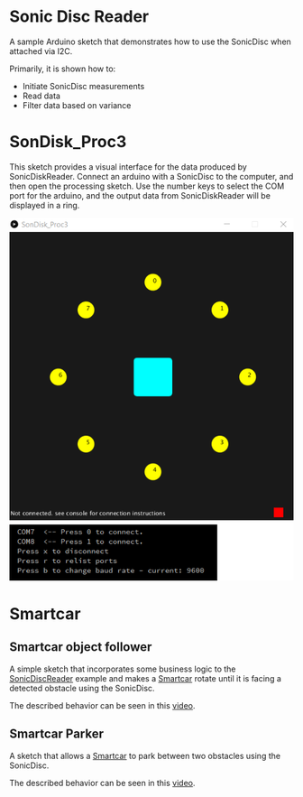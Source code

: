 # Sonic Disc Reader
A sample Arduino sketch that demonstrates how to use the SonicDisc when attached via I2C.

Primarily, it is shown how to:
* Initiate SonicDisc measurements
* Read data
* Filter data based on variance

# SonDisk_Proc3
This sketch provides a visual interface for the data produced by SonicDiskReader. Connect an arduino with a SonicDisc to the computer,
and then open the processing sketch. Use the number keys to select the COM port for the arduino, and the output data from SonicDiskReader will be
displayed in a ring.

![Screenshot](Proc3.png)  

# Smartcar

## Smartcar object follower
A simple sketch that incorporates some business logic to the [SonicDiscReader](../../SonicDiscReader) example and makes a [Smartcar](http://plat.is/smartcar) rotate until it is facing a detected obstacle using the SonicDisc.

The described behavior can be seen in this [video](https://www.youtube.com/watch?v=EGXUQHS0aXI).

## Smartcar Parker
A sketch that allows a [Smartcar](http://plat.is/smartcar) to park between two obstacles using the SonicDisc.

The described behavior can be seen in this [video](https://www.youtube.com/watch?v=V4oNjup3uh4).

